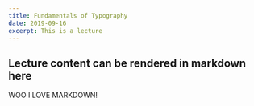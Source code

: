 ```yaml
---
title: Fundamentals of Typography
date: 2019-09-16
excerpt: This is a lecture
---
```

## Lecture content can be rendered in markdown here
WOO I LOVE MARKDOWN!